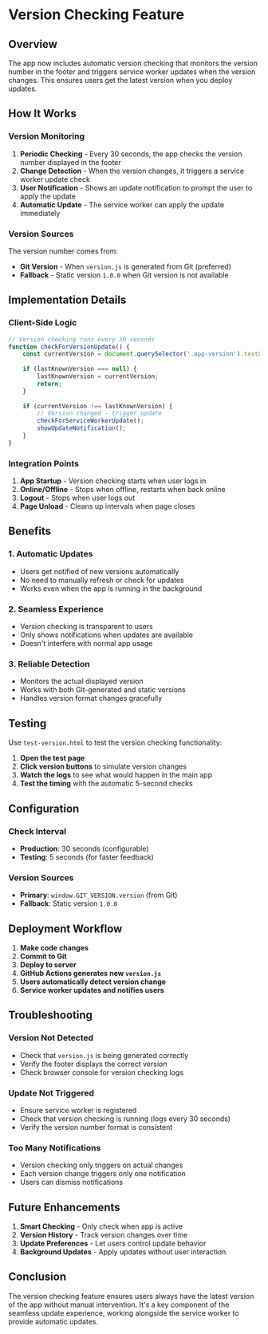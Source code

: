 # Version Checking Feature

## Overview

The app now includes automatic version checking that monitors the version number in the footer and triggers service worker updates when the version changes. This ensures users get the latest version when you deploy updates.

## How It Works

### Version Monitoring

1. **Periodic Checking** - Every 30 seconds, the app checks the version number displayed in the footer
2. **Change Detection** - When the version changes, it triggers a service worker update check
3. **User Notification** - Shows an update notification to prompt the user to apply the update
4. **Automatic Update** - The service worker can apply the update immediately

### Version Sources

The version number comes from:
- **Git Version** - When `version.js` is generated from Git (preferred)
- **Fallback** - Static version `1.0.0` when Git version is not available

## Implementation Details

### Client-Side Logic

```javascript
// Version checking runs every 30 seconds
function checkForVersionUpdate() {
    const currentVersion = document.querySelector('.app-version').textContent.replace('v', '');
    
    if (lastKnownVersion === null) {
        lastKnownVersion = currentVersion;
        return;
    }
    
    if (currentVersion !== lastKnownVersion) {
        // Version changed - trigger update
        checkForServiceWorkerUpdate();
        showUpdateNotification();
    }
}
```

### Integration Points

1. **App Startup** - Version checking starts when user logs in
2. **Online/Offline** - Stops when offline, restarts when back online
3. **Logout** - Stops when user logs out
4. **Page Unload** - Cleans up intervals when page closes

## Benefits

### 1. **Automatic Updates**
- Users get notified of new versions automatically
- No need to manually refresh or check for updates
- Works even when the app is running in the background

### 2. **Seamless Experience**
- Version checking is transparent to users
- Only shows notifications when updates are available
- Doesn't interfere with normal app usage

### 3. **Reliable Detection**
- Monitors the actual displayed version
- Works with both Git-generated and static versions
- Handles version format changes gracefully

## Testing

Use `test-version.html` to test the version checking functionality:

1. **Open the test page**
2. **Click version buttons** to simulate version changes
3. **Watch the logs** to see what would happen in the main app
4. **Test the timing** with the automatic 5-second checks

## Configuration

### Check Interval
- **Production**: 30 seconds (configurable)
- **Testing**: 5 seconds (for faster feedback)

### Version Sources
- **Primary**: `window.GIT_VERSION.version` (from Git)
- **Fallback**: Static version `1.0.0`

## Deployment Workflow

1. **Make code changes**
2. **Commit to Git**
3. **Deploy to server**
4. **GitHub Actions generates new `version.js`**
5. **Users automatically detect version change**
6. **Service worker updates and notifies users**

## Troubleshooting

### Version Not Detected
- Check that `version.js` is being generated correctly
- Verify the footer displays the correct version
- Check browser console for version checking logs

### Update Not Triggered
- Ensure service worker is registered
- Check that version checking is running (logs every 30 seconds)
- Verify the version number format is consistent

### Too Many Notifications
- Version checking only triggers on actual changes
- Each version change triggers only one notification
- Users can dismiss notifications

## Future Enhancements

1. **Smart Checking** - Only check when app is active
2. **Version History** - Track version changes over time
3. **Update Preferences** - Let users control update behavior
4. **Background Updates** - Apply updates without user interaction

## Conclusion

The version checking feature ensures users always have the latest version of the app without manual intervention. It's a key component of the seamless update experience, working alongside the service worker to provide automatic updates. 